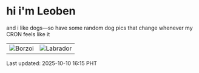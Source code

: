 # hi i'm Leoben

and i like dogs—so have some random dog pics that change whenever my CRON feels like it

|  |  |
|--------|----------|
| ![Borzoi](https://random-dog-vercel.vercel.app/api/random-borzoi?v=1760084142) | ![Labrador](https://random-dog-vercel.vercel.app/api/random-labrador?v=1760084142) |

Last updated: 2025-10-10 16:15 PHT
